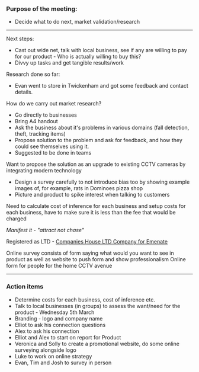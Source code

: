 ### Purpose of the meeting:
- Decide what to do next, market validation/research

---

Next steps:
- Cast out wide net, talk with local business, see if any are willing to pay for our product - Who is actually willing to buy this?
- Divvy up tasks and get tangible results/work


Research done so far:
- Evan went to store in Twickenham and got some feedback and contact details.


How do we carry out market research?
- Go directly to businesses
- Bring A4 handout
- Ask the business about it's problems in various domains (fall detection, theft, tracking items)
- Propose solution to the problem and ask for feedback, and how they could see themselves using it.
- Suggested to be done in teams

Want to propose the solution as an upgrade to existing CCTV cameras by integrating modern technology
- Design a survey carefully to not introduce bias too by showing example images of, for example, rats in Dominoes pizza shop
- Picture and product to spike interest when talking to customers

Need to calculate cost of inference for each business and setup costs for each business, have to make sure it is less than the fee that would be charged

*Manifest it - "attract not chase"*

Registered as LTD - [Companies House LTD Company for Emenate](https://find-and-update.company-information.service.gov.uk/company/16083519)

Online survey consists of form saying what would you want to see in product as well as website to push form and show professionalism
Online form for people for the home CCTV avenue

---

### Action items
- Determine costs for each business, cost of inference etc.
- Talk to local businesses (in groups) to assess the want/need for the product - Wednesday 5th March
- Branding - logo and company name
- Elliot to ask his connection questions
- Alex to ask his connection
- Elliot and Alex to start on report for Product
- Veronica and Solly to create a promotional website, do some online surveying alongside logo
- Luke to work on online strategy
- Evan, Tim and Josh to survey in person

